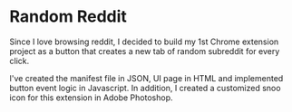 # Random Reddit
Since I love browsing reddit, I decided to build my 1st Chrome extension project as a button that creates a new tab of random subreddit for every click.

I've created the manifest file in JSON, UI page in HTML and implemented button event logic in Javascript. In addition, I created a customized snoo icon for this extension in Adobe Photoshop. 
